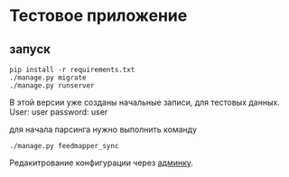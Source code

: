 # Тестовое приложение
## запуск
```
pip install -r requirements.txt
./manage.py migrate
./manage.py runserver
```

В этой версии уже созданы начальные записи, для тестовых данных.
User: user
password: user

для начала парсинга нужно выполнить команду
```
./manage.py feedmapper_sync
```

Редакитрование конфигурации через [админку](http://127.0.0.1:8000/).
